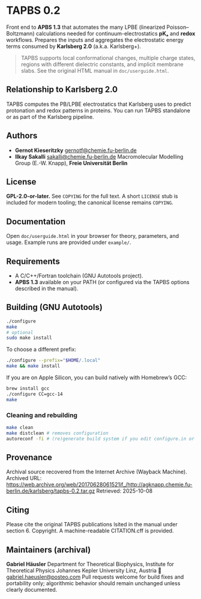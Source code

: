 # TAPBS 0.2

Front end to **APBS 1.3** that automates the many LPBE (linearized Poisson–Boltzmann) calculations needed for continuum-electrostatics **pKₐ** and **redox** workflows.
Prepares the inputs and aggregates the electrostatic energy terms consumed by **Karlsberg 2.0** (a.k.a. Karlsberg+).

> TAPBS supports local conformational changes, multiple charge states, regions with different dielectric constants, and implicit membrane slabs.
> See the original HTML manual in `doc/userguide.html`.

## Relationship to Karlsberg 2.0
TAPBS computes the PB/LPBE electrostatics that Karlsberg uses to predict protonation and redox patterns in proteins. You can run TAPBS standalone or as part of the Karlsberg pipeline.

## Authors
- **Gernot Kieseritzky** <gernotf@chemie.fu-berlin.de>
- **Ilkay Sakalli** <sakalli@chemie.fu-berlin.de>
Macromolecular Modelling Group (E.-W. Knapp), **Freie Universität Berlin**

## License
**GPL-2.0-or-later.** See `COPYING` for the full text.
A short `LICENSE` stub is included for modern tooling; the canonical license remains `COPYING`.

## Documentation
Open `doc/userguide.html` in your browser for theory, parameters, and usage.
Example runs are provided under `example/`.

## Requirements
- A C/C++/Fortran toolchain (GNU Autotools project).
- **APBS 1.3** available on your PATH (or configured via the TAPBS options described in the manual).

## Building (GNU Autotools)
```bash
./configure
make
# optional
sudo make install
```

To choose a different prefix:
```bash
./configure --prefix="$HOME/.local"
make && make install
```

If you are on Apple Silicon, you can build natively with Homebrew’s GCC:
```bash
brew install gcc
./configure CC=gcc-14
make
```

### Cleaning and rebuilding
```bash
make clean
make distclean # removes configuration
autoreconf -fi # (re)generate build system if you edit configure.in or Makefile.am
```

## Provenance
Archival source recovered from the Internet Archive (Wayback Machine).
Archived URL:
https://web.archive.org/web/20170628061521if_/http://agknapp.chemie.fu-berlin.de/karlsberg/tapbs-0.2.tar.gz
Retrieved: 2025-10-08

## Citing
Please cite the original TAPBS publications lsited in the manual under section 6. Copyright.
A machine-readable CITATION.cff is provided.

## Maintainers (archival)
**Gabriel Häusler**
Department for Theoretical Biophysics, Institute for Theoretical Physics
Johannes Kepler University Linz, Austria
📧 gabriel.haeusler@posteo.com
Pull requests welcome for build fixes and portability only; algorithmic behavior should remain unchanged unless clearly documented.